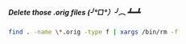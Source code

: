 ##### Delete those .orig files (╯°□°）╯︵ ┻━┻
```sh
find . -name \*.orig -type f | xargs /bin/rm -f
```
